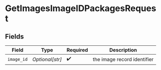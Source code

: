 # GetImagesImageIDPackagesRequest


## Fields

| Field                       | Type                        | Required                    | Description                 |
| --------------------------- | --------------------------- | --------------------------- | --------------------------- |
| `image_id`                  | *Optional[str]*             | :heavy_check_mark:          | the image record identifier |